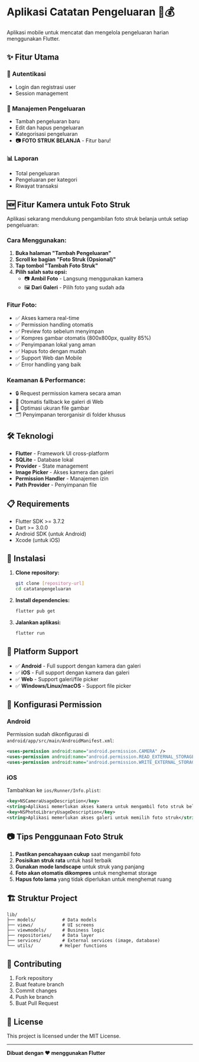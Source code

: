 # Aplikasi Catatan Pengeluaran 📱💰

Aplikasi mobile untuk mencatat dan mengelola pengeluaran harian menggunakan Flutter.

## ✨ Fitur Utama

### 🔐 Autentikasi

- Login dan registrasi user
- Session management

### 💸 Manajemen Pengeluaran

- Tambah pengeluaran baru
- Edit dan hapus pengeluaran
- Kategorisasi pengeluaran
- **📷 FOTO STRUK BELANJA** - Fitur baru!

### 📊 Laporan

- Total pengeluaran
- Pengeluaran per kategori
- Riwayat transaksi

## 🆕 Fitur Kamera untuk Foto Struk

Aplikasi sekarang mendukung pengambilan foto struk belanja untuk setiap pengeluaran:

### Cara Menggunakan:

1. **Buka halaman "Tambah Pengeluaran"**
2. **Scroll ke bagian "Foto Struk (Opsional)"**
3. **Tap tombol "Tambah Foto Struk"**
4. **Pilih salah satu opsi:**
   - 📷 **Ambil Foto** - Langsung menggunakan kamera
   - 🖼️ **Dari Galeri** - Pilih foto yang sudah ada

### Fitur Foto:

- ✅ Akses kamera real-time
- ✅ Permission handling otomatis
- ✅ Preview foto sebelum menyimpan
- ✅ Kompres gambar otomatis (800x800px, quality 85%)
- ✅ Penyimpanan lokal yang aman
- ✅ Hapus foto dengan mudah
- ✅ Support Web dan Mobile
- ✅ Error handling yang baik

### Keamanan & Performance:

- 🔒 Request permission kamera secara aman
- 📱 Otomatis fallback ke galeri di Web
- 💾 Optimasi ukuran file gambar
- 🗂️ Penyimpanan terorganisir di folder khusus

## 🛠️ Teknologi

- **Flutter** - Framework UI cross-platform
- **SQLite** - Database lokal
- **Provider** - State management
- **Image Picker** - Akses kamera dan galeri
- **Permission Handler** - Manajemen izin
- **Path Provider** - Penyimpanan file

## 📋 Requirements

- Flutter SDK >= 3.7.2
- Dart >= 3.0.0
- Android SDK (untuk Android)
- Xcode (untuk iOS)

## 🚀 Instalasi

1. **Clone repository:**

   ```bash
   git clone [repository-url]
   cd catatanpengeluaran
   ```

2. **Install dependencies:**

   ```bash
   flutter pub get
   ```

3. **Jalankan aplikasi:**
   ```bash
   flutter run
   ```

## 📱 Platform Support

- ✅ **Android** - Full support dengan kamera dan galeri
- ✅ **iOS** - Full support dengan kamera dan galeri
- ✅ **Web** - Support galeri/file picker
- ✅ **Windows/Linux/macOS** - Support file picker

## 🔧 Konfigurasi Permission

### Android

Permission sudah dikonfigurasi di `android/app/src/main/AndroidManifest.xml`:

```xml
<uses-permission android:name="android.permission.CAMERA" />
<uses-permission android:name="android.permission.READ_EXTERNAL_STORAGE" />
<uses-permission android:name="android.permission.WRITE_EXTERNAL_STORAGE" />
```

### iOS

Tambahkan ke `ios/Runner/Info.plist`:

```xml
<key>NSCameraUsageDescription</key>
<string>Aplikasi memerlukan akses kamera untuk mengambil foto struk belanja</string>
<key>NSPhotoLibraryUsageDescription</key>
<string>Aplikasi memerlukan akses galeri untuk memilih foto struk</string>
```

## 📷 Tips Penggunaan Foto Struk

1. **Pastikan pencahayaan cukup** saat mengambil foto
2. **Posisikan struk rata** untuk hasil terbaik
3. **Gunakan mode landscape** untuk struk yang panjang
4. **Foto akan otomatis dikompres** untuk menghemat storage
5. **Hapus foto lama** yang tidak diperlukan untuk menghemat ruang

## 🏗️ Struktur Project

```
lib/
├── models/          # Data models
├── views/           # UI screens
├── viewmodels/      # Business logic
├── repositories/    # Data layer
├── services/        # External services (image, database)
└── utils/          # Helper functions
```

## 🤝 Contributing

1. Fork repository
2. Buat feature branch
3. Commit changes
4. Push ke branch
5. Buat Pull Request

## 📄 License

This project is licensed under the MIT License.

---

**Dibuat dengan ❤️ menggunakan Flutter**
